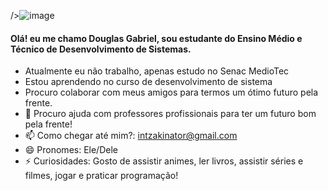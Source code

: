 />![image](https://github.com/DouglasDG1987/DouglasDG1987/assets/164562375/dc5aaa3b-2660-4098-9c4f-21daade7506f)


#### Olá! eu me chamo Douglas Gabriel, sou estudante do Ensino Médio e Técnico de Desenvolvimento de Sistemas.
- Atualmente  eu não trabalho, apenas estudo no Senac MedioTec
- Estou aprendendo  no curso de desenvolvimento de sistema
- Procuro colaborar com meus amigos para termos um ótimo futuro pela frente.
- 🤔 Procuro ajuda com professores profissionais para ter um futuro bom pela frente!
- 📫 Como chegar até mim?: intzakinator@gmail.com
- 😄 Pronomes: Ele/Dele
- ⚡ Curiosidades: Gosto de assistir animes, ler livros, assistir séries e filmes, jogar e praticar programação!


